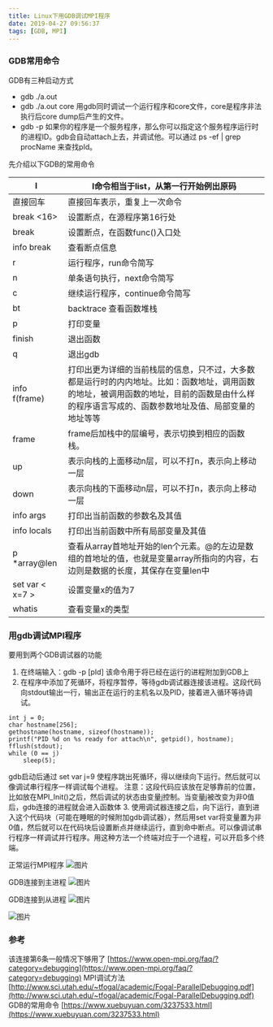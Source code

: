 ```yaml
---
title: Linux下用GDB调试MPI程序
date: 2019-04-27 09:56:37
tags: [GDB, MPI]
---
```

### GDB常用命令
GDB有三种启动方式
* gdb ./a.out
* gdb ./a.out core        用gdb同时调试一个运行程序和core文件，core是程序非法执行后core dump后产生的文件。
* gdb -p <pid>           如果你的程序是一个服务程序，那么你可以指定这个服务程序运行时的进程ID。gdb会自动attach上去，并调试他。可以通过 ps -ef | grep procName 来查找pId。

<!--more-->

先介绍以下GDB的常用命令

| l          | l命令相当于list，从第一行开始例出原码   | 
| ---------- | ------------------- |
| 直接回车   | 直接回车表示，重复上一次命令   | 
| break <16>   | 设置断点，在源程序第16行处   | 
| break <func>   | 设置断点，在函数func()入口处   | 
| info break   | 查看断点信息   | 
| r   | 运行程序，run命令简写   | 
| n   | 单条语句执行，next命令简写   | 
| c   | 继续运行程序，continue命令简写   | 
| bt   | backtrace 查看函数堆栈   | 
| p <x>   | 打印变量   | 
| finish   | 退出函数   | 
| q   | 退出gdb   | 
|   info f(frame)   | 打印出更为详细的当前栈层的信息，只不过，大多数都是运行时的内内地址。比如：函数地址，调用函数的地址，被调用函数的地址，目前的函数是由什么样的程序语言写成的、函数参数地址及值、局部变量的地址等等   | 
| frame <n>   | frame后加栈中的层编号，表示切换到相应的函数栈。   | 
| up <n>   | 表示向栈的上面移动n层，可以不打n，表示向上移动一层   | 
| down <n>   | 表示向栈的下面移动n层，可以不打n，表示向上移动一层   | 
| info args   | 打印出当前函数的参数名及其值   | 
| info locals   | 打印出当前函数中所有局部变量及其值   | 
| p *array@len   | 查看从array首地址开始的len个元素。@的左边是数组的首地址的值，也就是变量array所指向的内容，右边则是数据的长度，其保存在变量len中   | 
| set var < x=7 >   | 设置变量x的值为7   | 
| whatis <x>   | 查看变量x的类型   | 

### 用gdb调试MPI程序
要用到两个GDB调试器的功能
1. 在终端输入：gdb -p [pId] 该命令用于将已经在运行的进程附加到GDB上
2. 在程序中添加了死循环，将程序暂停，等待gdb调试器连接该进程。这段代码向stdout输出一行，输出正在运行的主机名以及PID，接着进入循环等待调试。
```
int j = 0;
char hostname[256];
gethostname(hostname, sizeof(hostname));
printf("PID %d on %s ready for attach\n", getpid(), hostname);
fflush(stdout);
while (0 == j)
    sleep(5);
```
gdb启动后通过 set var j=9 使程序跳出死循环，得以继续向下运行。然后就可以像调试串行程序一样调试每个进程。
注意：这段代码应该放在足够靠前的位置，比如放在MPI_Init()之后，然后调试的状态由变量j控制。当变量j被改变为非0值后，gdb连接的进程就会进入函数体
3. 使用调试器连接之后，向下运行，直到进入这个代码块（可能在睡眠的时候附加gdb调试器），然后用set var将变量置为非0值，然后就可以在代码块后设置断点并继续运行，直到命中断点。可以像调试串行程序一样调试并行程序。用这种方法一个终端对应于一个进程，可以开启多个终端。

正常运行MPI程序
![图片](1.png)

GDB连接到主进程
![图片](2.png)

GDB连接到从进程
![图片](3.png)

![图片](4.png)

### 参考
该连接第6条一般情况下够用了 [https://www.open-mpi.org/faq/?category=debugging](https://www.open-mpi.org/faq/?category=debugging)
MPI调试方法  [http://www.sci.utah.edu/~tfogal/academic/Fogal-ParallelDebugging.pdf](http://www.sci.utah.edu/~tfogal/academic/Fogal-ParallelDebugging.pdf)
GDB的常用命令  [https://www.xuebuyuan.com/3237533.html](https://www.xuebuyuan.com/3237533.html)
